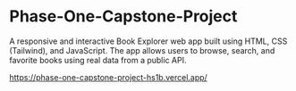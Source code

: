 # Phase-One-Capstone-Project
A responsive and interactive Book Explorer web app built using HTML, CSS (Tailwind), and JavaScript. The app allows users to browse, search, and favorite books using real data from a public API.


https://phase-one-capstone-project-hs1b.vercel.app/